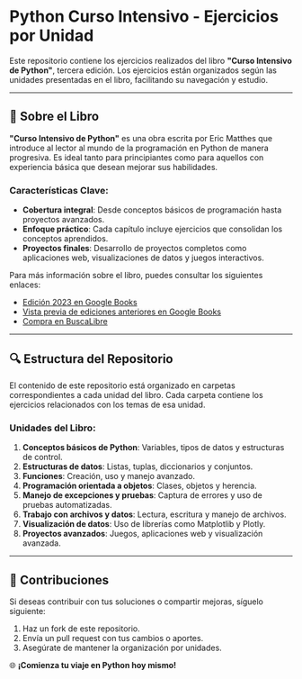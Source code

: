 # Python Curso Intensivo - Ejercicios por Unidad

Este repositorio contiene los ejercicios realizados del libro **"Curso Intensivo de Python"**, tercera edición. Los ejercicios están organizados según las unidades presentadas en el libro, facilitando su navegación y estudio.

---

## 📖 **Sobre el Libro**

**"Curso Intensivo de Python"** es una obra escrita por Eric Matthes que introduce al lector al mundo de la programación en Python de manera progresiva. Es ideal tanto para principiantes como para aquellos con experiencia básica que desean mejorar sus habilidades.

### Características Clave:

- **Cobertura integral**: Desde conceptos básicos de programación hasta proyectos avanzados.
- **Enfoque práctico**: Cada capítulo incluye ejercicios que consolidan los conceptos aprendidos.
- **Proyectos finales**: Desarrollo de proyectos completos como aplicaciones web, visualizaciones de datos y juegos interactivos.

Para más información sobre el libro, puedes consultar los siguientes enlaces:

- [Edición 2023 en Google Books](https://www.google.cl/books/edition/Curso_intensivo_de_Python_Tercera_Edici/JClk0AEACAAJ?hl=es)
- [Vista previa de ediciones anteriores en Google Books](https://www.google.cl/books/edition/Curso_Intensivo_de_Python/x9gtDAAAQBAJ?hl=es&gbpv=1&dq=curso+intensivo+de+python&pg=PA32&printsec=frontcover)
- [Compra en BuscaLibre](https://www.buscalibre.cl/libro-curso-intensivo-de-python-tercera-edicion/9788441549241/p/55752555?srsltid=AfmBOoptWPGaCtC1Eoi6TAdjMklMavEHkO4BnLwpI9Vjrte62H6GILpF)

---

## 🔍 **Estructura del Repositorio**

El contenido de este repositorio está organizado en carpetas correspondientes a cada unidad del libro. Cada carpeta contiene los ejercicios relacionados con los temas de esa unidad.

### Unidades del Libro:

1. **Conceptos básicos de Python**: Variables, tipos de datos y estructuras de control.
2. **Estructuras de datos**: Listas, tuplas, diccionarios y conjuntos.
3. **Funciones**: Creación, uso y manejo avanzado.
4. **Programación orientada a objetos**: Clases, objetos y herencia.
5. **Manejo de excepciones y pruebas**: Captura de errores y uso de pruebas automatizadas.
6. **Trabajo con archivos y datos**: Lectura, escritura y manejo de archivos.
7. **Visualización de datos**: Uso de librerías como Matplotlib y Plotly.
8. **Proyectos avanzados**: Juegos, aplicaciones web y visualización avanzada.

---

## 🎨 **Contribuciones**

Si deseas contribuir con tus soluciones o compartir mejoras, síguelo siguiente:

1. Haz un fork de este repositorio.
2. Envía un pull request con tus cambios o aportes.
3. Asegúrate de mantener la organización por unidades.


🌐 **¡Comienza tu viaje en Python hoy mismo!**

